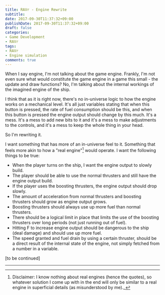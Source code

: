 ```yaml
---
title: RAVr - Engine Rewrite
subtitle:
date: 2017-09-30T11:37:32+09:00
publishDate: 2017-09-30T11:37:32+09:00
draft: false
categories:
- Game Development
- RAVr
tags:
- RAVr
- Engine simulation
comments: true
---
```


When I say engine, I'm not talking about the game engine. Frankly, I'm not even sure what would constitute the game engine in a game this small - the update and draw functions? No, I'm talking about the internal workings of the imagined engine of the ship.
<!--more-->

I think that as it is right now, there's no in-universe logic to how the engine works on a mechanical level. It's all just variables stating that when this button is pressed, the rate of fuel consumption should be this, and when this button is pressed the engine output should change by this much. It's a mess. It's a mess to add new bits to it and it's a mess to make adjustments to the controls, and it's a mess to keep the whole thing in your head.

So I'm rewriting it.

I want something that has more of an in-universe feel to it. Something that feels more akin to how a "real engine"[^1] would operate. I want the following things to be true:

- When the player turns on the ship, I want the engine output to slowly build.
- The player should be able to use the normal thrusters and still have the engine output build.
- If the player uses the boosting thrusters, the engine output should drop slowly.
- The amount of acceleration from normal thrusters and boosting thrusters should grow as engine output grows.
- Boosting thrusters should always use up more fuel than normal thrusters.
- There should be a logical limit in place that limits the use of the boosting thrusters over long periods (not just running out of fuel).
- Hitting F to increase engine output should be dangerous to the ship (deal damage) and should use up more fuel.
- The speed granted and fuel drain by using a certain thruster, should be a direct result of the internal state of the engine, not simply fetched from a number in a variable.

[to be continued]

---

[^1]: Disclaimer: I know nothing about real engines (hence the quotes), so whatever solution I come up with in the end will only be similar to a real engine in superficial details (as misunderstood by me)._
